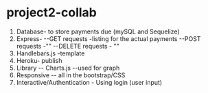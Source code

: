 # project2-collab


1. Database- to store payments due (mySQL and Sequelize)
2. Express- 
    --GET requests -listing for the actual payments
    --POST requests -""
    --DELETE requests - ""
3. Handlebars.js -template 
4. Heroku- publish 
5. Library -- Charts.js --used for graph 
6. Responsive -- all in the bootstrap/CSS
7. Interactive/Authentication - Using login (user input)
